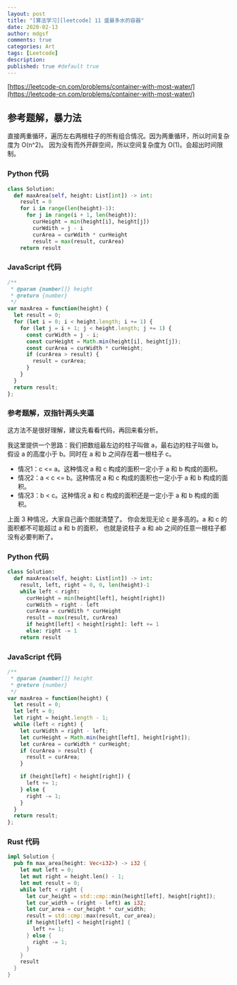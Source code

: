 ```yaml
---
layout: post
title: "[算法学习][leetcode] 11 盛最多水的容器"
date: 2020-02-13
author: mdgsf
comments: true
categories: Art
tags: [Leetcode]
description:
published: true #default true
---
```


[https://leetcode-cn.com/problems/container-with-most-water/](https://leetcode-cn.com/problems/container-with-most-water/)

## 参考题解，暴力法

直接两重循环，遍历左右两根柱子的所有组合情况。因为两重循环，所以时间复杂度为 O(n^2)。
因为没有而外开辟空间，所以空间复杂度为 O(1)。会超出时间限制。

### Python 代码

```py
class Solution:
  def maxArea(self, height: List[int]) -> int:
    result = 0
    for i in range(len(height)-1):
      for j in range(i + 1, len(height)):
        curHeight = min(height[i], height[j])
        curWdith = j - i
        curArea = curWdith * curHeight
        result = max(result, curArea)
    return result
```

### JavaScript 代码

```js
/**
 * @param {number[]} height
 * @return {number}
 */
var maxArea = function(height) {
  let result = 0;
  for (let i = 0; i < height.length; i += 1) {
    for (let j = i + 1; j < height.length; j += 1) {
      const curWidth = j - i;
      const curHeight = Math.min(height[i], height[j]);
      const curArea = curWidth * curHeight;
      if (curArea > result) {
        result = curArea;
      }
    }
  }
  return result;
};
```

### 参考题解，双指针两头夹逼

这方法不是很好理解，建议先看看代码，再回来看分析。

我这里提供一个思路：我们把数组最左边的柱子叫做 a，最右边的柱子叫做 b。
假设 a 的高度小于 b。同时在 a 和 b 之间存在着一根柱子 c。

- 情况1：c <= a。这种情况 a 和 c 构成的面积一定小于 a 和 b 构成的面积。
- 情况2：a < c <= b。这种情况 a 和 c 构成的面积也一定小于 a 和 b 构成的面积。
- 情况3：b < c。这种情况 a 和 c 构成的面积还是一定小于 a 和 b 构成的面积。

上面 3 种情况，大家自己画个图就清楚了。
你会发现无论 c 是多高的。a 和 c 的面积都不可能超过 a 和 b 的面积，
也就是说柱子 a 和 ab 之间的任意一根柱子都没有必要判断了。

### Python 代码

```py
class Solution:
  def maxArea(self, height: List[int]) -> int:
    result, left, right = 0, 0, len(height)-1
    while left < right:
      curHeight = min(height[left], height[right])
      curWdith = right - left
      curArea = curWdith * curHeight
      result = max(result, curArea)
      if height[left] < height[right]: left += 1
      else: right -= 1
    return result
```

### JavaScript 代码

```js
/**
 * @param {number[]} height
 * @return {number}
 */
var maxArea = function(height) {
  let result = 0;
  let left = 0;
  let right = height.length - 1;
  while (left < right) {
    let curWidth = right - left;
    let curHeight = Math.min(height[left], height[right]);
    let curArea = curWidth * curHeight;
    if (curArea > result) {
      result = curArea;
    }

    if (height[left] < height[right]) {
      left += 1;
    } else {
      right -= 1;
    }
  }
  return result;
};
```

### Rust 代码

```rust
impl Solution {
  pub fn max_area(height: Vec<i32>) -> i32 {
    let mut left = 0;
    let mut right = height.len() - 1;
    let mut result = 0;
    while left < right {
      let cur_height = std::cmp::min(height[left], height[right]);
      let cur_width = (right - left) as i32;
      let cur_area = cur_height * cur_width;
      result = std::cmp::max(result, cur_area);
      if height[left] < height[right] {
        left += 1;
      } else {
        right -= 1;
      }
    }
    result
  }
}
```